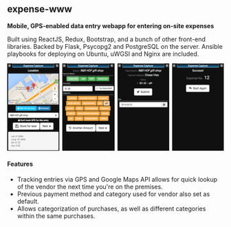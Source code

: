 ## expense-www

**Mobile, GPS-enabled data entry webapp for entering on-site expenses**

Built using ReactJS, Redux, Bootstrap, and a bunch of other front-end libraries. Backed by Flask, Psycopg2 and PostgreSQL on the server. Ansible playbooks for deploying on Ubuntu, uWGSI and Nginx are included.

![Screenshots](https://github.com/ocamler/expense-www/raw/master/docs/images/screenshots.png)

#### Features

* Tracking entries via GPS and Google Maps API allows for quick lookup of the vendor the next time you're on the premises.
* Previous payment method and category used for vendor also set as default.
* Allows categorization of purchases, as well as different categories within the same purchases.


